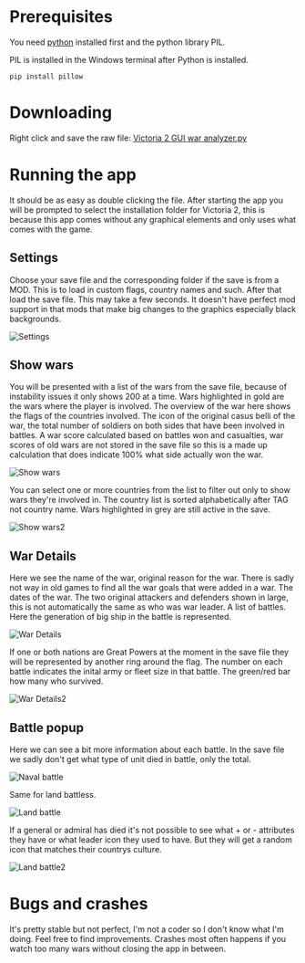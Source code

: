 # Prerequisites

You need [python](https://apps.microsoft.com/detail/9pnrbtzxmb4z?) installed first and the python library PIL.

PIL is installed in the Windows terminal after Python is installed.
```
pip install pillow
```
# Downloading

Right click and save the raw file: [Victoria 2 GUI war analyzer.py](</Victoria 2 GUI war analyzer.py?raw=true>)

# Running the app

It should be as easy as double clicking the file. After starting the app you will be prompted to select the installation folder for Victoria 2, this is because this app comes without any graphical elements and only uses what comes with the game.

## Settings

Choose your save file and the corresponding folder if the save is from a MOD. This is to load in custom flags, country names and such. After that load the save file. This may take a few seconds. It doesn't have perfect mod support in that mods that make big changes to the graphics especially black backgrounds.

![Settings](/images/settings.png)

## Show wars

You will be presented with a list of the wars from the save file, because of instability issues it only shows 200 at a time. Wars highlighted in gold are the wars where the player is involved.
The overview of the war here shows the flags of the countries involved. The icon of the original casus belli of the war, the total number of soldiers on both sides that have been involved in battles. A war score calculated based on battles won and casualties, war scores of old wars are not stored in the save file so this is a made up calculation that does indicate 100% what side actually won the war.

![Show wars](/images/show_wars1.png)

You can select one or more countries from the list to filter out only to show wars they're involved in. The country list is sorted alphabetically after TAG not country name. Wars highlighted in grey are still active in the save.

![Show wars2](/images/show_wars2.png)

## War Details

Here we see the name of the war, original reason for the war. There is sadly not way in old games to find all the war goals that were added in a war. The dates of the war. The two original attackers and defenders shown in large, this is not automatically the same as who was war leader. A list of battles. Here the generation of big ship in the battle is represented.

![War Details](/images/war_details1.png)

If one or both nations are Great Powers at the moment in the save file they will be represented by another ring around the flag. The number on each battle indicates the inital army or fleet size in that battle. The green/red bar how many who survived.

![War Details2](/images/war_details2.png)

## Battle popup

Here we can see a bit more information about each battle. In the save file we sadly don't get what type of unit died in battle, only the total.

![Naval battle](/images/naval_battle.png)

Same for land battless.

![Land battle](/images/land_battle.png)

If a general or admiral has died it's not possible to see what + or - attributes they have or what leader icon they used to have. But they will get a random icon that matches their countrys culture.

![Land battle2](/images/land_battle2.png)

# Bugs and crashes

It's pretty stable but not perfect, I'm not a coder so I don't know what I'm doing. Feel free to find improvements. Crashes most often happens if you watch too many wars without closing the app in between.
